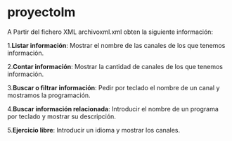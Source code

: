 # proyectolm
A Partir del fichero XML archivoxml.xml obten la siguiente información:

1.**Listar información**: Mostrar el nombre de las canales de los que tenemos información.

2.**Contar información**: Mostrar la cantidad de canales de los que tenemos información.

3.**Buscar o filtrar información**: Pedir por teclado el nombre de un canal y mostramos la programación.

4.**Buscar información relacionada**: Introducir el nombre de un programa por teclado y mostrar su descripción.

5.**Ejercicio libre**: Introducir un idioma y mostrar los canales.  